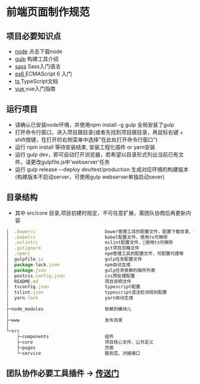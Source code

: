 # 前端页面制作规范

## 项目必要知识点

- [node](https://nodejs.org/en/) 点击下载node
- [gulp](https://github.com/gulpjs/gulp) 构建工具介绍
- [sass](http://www.w3cplus.com/sassguide/syntax.html) Sass入门语法
- [es6 ](http://es6.ruanyifeng.com/) ECMAScript 6 入门
- [ts  ](https://www.tslang.cn/docs/home.html) TypeScript文档
- [vue ](https://cn.vuejs.org/v2/guide/) vue入门指南

## 运行项目

- 请确认已安装node环境，并使用npm install -g gulp 全局安装了gulp
- 打开命令行窗口，进入项目跟目录(或者先找到项目跟目录，再鼠标右键 + shift按键，在打开的右侧菜单中选择"在此处打开命令行窗口")
- 运行 npm install 等待安装结束, 安装工程化插件 or yarn安装
- 运行 gulp dev，即可自动打开浏览器，若希望以目录形式列出当前已有文件，请更改gulpfile.js中'webserver'任务
- 运行 gulp release --deploy dev/test/production 生成对应环境的构建版本(构建版本不启动server，可使用gulp webserver单独启动sever)

## 目录结构

- 其中 src/core 目录,项目初建时规定，不可任意扩展，需团队协商后再更新内容

``` js
│  .bowerrc                          bower管理工具的配置文件，配置下载目录、代理等
│  .babelrc                          babel配置文件，使用ts可移除
│  .eslintrc                         eslint配置文件，使用ts可移除
│  .gitignore                        git项目忽略文件
│  .npmrc                            npm管理工具的配置文件，可配置代理等
│  gulpfile.js                       gulp任务配置文件
│  package-lock.json                 npm自动生成
│  package.json                      gulp任务依赖的插件列表
│  postcss.config.json               css预处理配置
│  README.md                         项目说明文件
│  tsconfig.json                     typescript配置
│  tslint.json                       typescript语法检测规则配置
│  yarn.lock                         yarn自动生成
│
├─node_modules                       依赖的模块儿
│
├─www                                发布目录
│
└─src
    ├─components                     组件
    ├─core                           项目核心文件、公共定义
    ├─pages                          页面
    └─service                        服务层、对接接口
```

## 团队协作必要工具插件 → [传送门](https://github.com/likej2ee/webpack2-demo)

